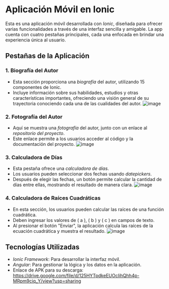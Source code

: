 # Aplicación Móvil en Ionic

Esta es una aplicación móvil desarrollada con *Ionic*, diseñada para ofrecer varias funcionalidades a través de una interfaz sencilla y amigable. La app cuenta con cuatro pestañas principales, cada una enfocada en brindar una experiencia única al usuario.

## Pestañas de la Aplicación

### 1. Biografía del Autor
- Esta sección proporciona una *biografía* del autor, utilizando 15 componentes de Ionic.
- Incluye información sobre sus habilidades, estudios y otras características importantes, ofreciendo una visión general de su trayectoria conociendo cada  una de las cualidades del autor.
![image](https://github.com/user-attachments/assets/b160c346-a33b-4f56-8af2-5edc51e97a0a)

### 2. Fotografía del Autor
- Aquí se muestra una *fotografía* del autor, junto con un enlace al *repositorio del proyecto*.
- Este enlace permite a los usuarios acceder al código y la documentación del proyecto.
![image](https://github.com/user-attachments/assets/91f01e32-3fd6-422d-b7ce-8c729a3672dc)

### 3. Calculadora de Días
- Esta pestaña ofrece una *calculadora de días*.
- Los usuarios pueden seleccionar dos fechas usando *datepickers*.
- Después de elegir las fechas, un botón permite calcular la cantidad de días entre ellas, mostrando el resultado de manera clara.
![image](https://github.com/user-attachments/assets/c14724d1-ed08-456b-933e-68ffcd56f8a0)

### 4. Calculadora de Raíces Cuadráticas
- En esta sección, los usuarios pueden calcular las raíces de una función cuadrática.
- Deben ingresar los valores de \( a \), \( b \) y \( c \) en campos de texto.
- Al presionar el botón "Enviar", la aplicación calcula las raíces de la ecuación cuadrática y muestra el resultado.
![image](https://github.com/user-attachments/assets/fffb33c3-8dfc-4fac-b4e6-4277bac2577d)

## Tecnologías Utilizadas
- *Ionic Framework*: Para desarrollar la interfaz móvil.
- *Angular*: Para gestionar la lógica y los datos en la aplicación.
- Enlace de APK para su descarga: https://drive.google.com/file/d/125HYTpdkeEUOcIihQhh4p-MRpm9ciq_Y/view?usp=sharing
